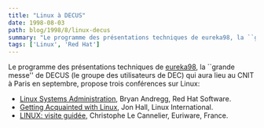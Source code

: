 ```yaml
---
title: "Linux à DECUS"
date: 1998-08-03
path: blog/1998/8/linux-decus
summary: "Le programme des présentations techniques de eureka98, la ``grande messe'' de DECUS (le groupe des utilisateurs de DEC) qui aura lieu au CNIT à Paris en septembre, propose trois conférences sur Linux: Linux Systems Administration, Bryan Andregg, Red Hat Software."
tags: ['Linux', 'Red Hat']
---
```


<P>
Le programme des présentations techniques de <A HREF="http://www.eureka98.com/">eureka98</A>, la ``grande messe'' de
DECUS (le groupe des utilisateurs de DEC) qui aura lieu au CNIT à Paris
en septembre, propose trois conférences sur Linux:
</P>

<UL>

<LI><A HREF="http://www.eureka98.com/seminars/M17.html">Linux Systems Administration</A>, Bryan Andregg, Red Hat Software.
<LI><A HREF="http://www.eureka98.com/seminars/S13.html">Getting Acquainted with Linux</A>, Jon Hall, Linux International.
<LI><A HREF="http://www.eureka98.com/seminars/M19.html">LINUX: visite guidée</A>, Christophe Le Cannelier, Euriware, France.
</UL>


